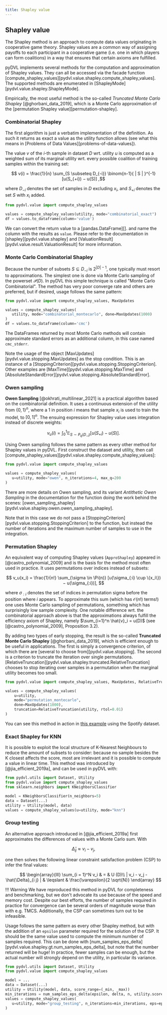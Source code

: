 ```yaml
---
title: Shapley value
---
```


## Shapley value

The Shapley method is an approach to compute data values originating in
cooperative game theory. Shapley values are a common way of assigning payoffs to
each participant in a cooperative game (i.e. one in which players can form
coalitions) in a way that ensures that certain axioms are fulfilled.

pyDVL implements several methods for the computation and approximation of
Shapley values. They can all be accessed via the facade function
[compute_shapley_values][pydvl.value.shapley.compute_shapley_values].
The supported methods are enumerated in
[ShapleyMode][pydvl.value.shapley.ShapleyMode].

Empirically, the most useful method is the so-called *Truncated Monte Carlo
Shapley* [@ghorbani_data_2019], which is a Monte Carlo approximation of the
[permutation Shapley value][permutation-shapley].


### Combinatorial Shapley

The first algorithm is just a verbatim implementation of the definition. As such
it returns as exact a value as the utility function allows (see what this means
in [Problems of Data Values][problems-of-data-values]).

The value $v$ of the $i$-th sample in dataset $D$ wrt. utility $u$ is computed
as a weighted sum of its marginal utility wrt. every possible coalition of
training samples within the training set:

$$
v(i) = \frac{1}{n} \sum_{S \subseteq D_{-i}}
\binom{n-1}{ | S | }^{-1} [u(S_{+i}) − u(S)]
,$$

where $D_{-i}$ denotes the set of samples in $D$ excluding $x_i$, and $S_{+i}$
denotes the set $S$ with $x_i$ added.

```python
from pydvl.value import compute_shapley_values

values = compute_shapley_values(utility, mode="combinatorial_exact")
df = values.to_dataframe(column='value')
```

We can convert the return value to a
[pandas.DataFrame][].
and name the column with the results as `value`. Please refer to the
documentation in [shapley][pydvl.value.shapley] and
[ValuationResult][pydvl.value.result.ValuationResult] for more information.

### Monte Carlo Combinatorial Shapley

Because the number of subsets $S \subseteq D_{-i}$ is
$2^{ | D | - 1 }$, one typically must resort to approximations. The simplest
one is done via Monte Carlo sampling of the powerset $\mathcal{P}(D)$. In pyDVL
this simple technique is called "Monte Carlo Combinatorial". The method has very
poor converge rate and others are preferred, but if desired, usage follows the
same pattern:

```python
from pydvl.value import compute_shapley_values, MaxUpdates

values = compute_shapley_values(
   utility, mode="combinatorial_montecarlo", done=MaxUpdates(1000)
)
df = values.to_dataframe(column='cmc')
```

The DataFrames returned by most Monte Carlo methods will contain approximate
standard errors as an additional column, in this case named `cmc_stderr`.

Note the usage of the object [MaxUpdates][pydvl.value.stopping.MaxUpdates] as the
stop condition. This is an instance of a
[StoppingCriterion][pydvl.value.stopping.StoppingCriterion]. Other examples are
[MaxTime][pydvl.value.stopping.MaxTime] and
[AbsoluteStandardError][pydvl.value.stopping.AbsoluteStandardError].


### Owen sampling

**Owen Sampling** [@okhrati_multilinear_2021] is a practical algorithm based on
the combinatorial definition. It uses a continuous extension of the utility from
$\{0,1\}^n$, where a 1 in position $i$ means that sample $x_i$ is used to train
the model, to $[0,1]^n$. The ensuing expression for Shapley value uses
integration instead of discrete weights:

$$
v_u(i) = \int_0^1 \mathbb{E}_{S \sim P_q(D_{-i})} [u(S_{+i}) - u(S)].
$$

Using Owen sampling follows the same pattern as every other method for Shapley
values in pyDVL. First construct the dataset and utility, then call
[compute_shapley_values][pydvl.value.shapley.compute_shapley_values]:

```python
from pydvl.value import compute_shapley_values

values = compute_shapley_values(
   u=utility, mode="owen", n_iterations=4, max_q=200
)
```

There are more details on Owen sampling, and its variant *Antithetic Owen
Sampling* in the documentation for the function doing the work behind the scenes:
[owen_sampling_shapley][pydvl.value.shapley.owen.owen_sampling_shapley].

Note that in this case we do not pass a
[StoppingCriterion][pydvl.value.stopping.StoppingCriterion] to the function, but
instead the number of iterations and the maximum number of samples to use in the
integration.

### Permutation Shapley

An equivalent way of computing Shapley values (`ApproShapley`) appeared in
[@castro_polynomial_2009] and is the basis for the method most often used in
practice. It uses permutations over indices instead of subsets:

$$
v_u(x_i) = \frac{1}{n!} \sum_{\sigma \in \Pi(n)}
[u(\sigma_{:i} \cup \{x_i\}) − u(\sigma_{:i})],
$$

where $\sigma_{:i}$ denotes the set of indices in permutation sigma before the
position where $i$ appears. To approximate this sum (which has $\mathcal{O}(n!)$
terms!) one uses Monte Carlo sampling of permutations, something which has
surprisingly low sample complexity. One notable difference wrt. the
combinatorial approach above is that the approximations always fulfill the
efficiency axiom of Shapley, namely $\sum_{i=1}^n \hat{v}_i = u(D)$ (see
[@castro_polynomial_2009], Proposition 3.2).

By adding two types of early stopping, the result is the so-called **Truncated
Monte Carlo Shapley** [@ghorbani_data_2019], which is efficient enough to be
useful in applications. The first is simply a convergence criterion, of which
there are [several to choose from][pydvl.value.stopping]. The second is a
criterion to truncate the iteration over single permutations.
[RelativeTruncation][pydvl.value.shapley.truncated.RelativeTruncation] chooses
to stop iterating over samples in a permutation when the marginal utility
becomes too small.

```python
from pydvl.value import compute_shapley_values, MaxUpdates, RelativeTruncation

values = compute_shapley_values(
    u=utility,
    mode="permutation_montecarlo",
    done=MaxUpdates(1000),
    truncation=RelativeTruncation(utility, rtol=0.01)
)
```

You can see this method in action in
[this example](../../examples/shapley_basic_spotify/) using the Spotify dataset.

### Exact Shapley for KNN

It is possible to exploit the local structure of K-Nearest Neighbours to reduce
the amount of subsets to consider: because no sample besides the K closest
affects the score, most are irrelevant and it is possible to compute a value in
linear time. This method was introduced by [@jia_efficient_2019a], and can be
used in pyDVL with:

```python
from pydvl.utils import Dataset, Utility
from pydvl.value import compute_shapley_values
from sklearn.neighbors import KNeighborsClassifier

model = KNeighborsClassifier(n_neighbors=5)
data = Dataset(...)
utility = Utility(model, data)
values = compute_shapley_values(u=utility, mode="knn")
```

### Group testing

An alternative approach introduced in [@jia_efficient_2019a] first approximates
the differences of values with a Monte Carlo sum. With

$$\hat{\Delta}_{i j} \approx v_i - v_j,$$

one then solves the following linear constraint satisfaction problem (CSP) to
infer the final values:

$$
\begin{array}{lll}
\sum_{i = 1}^N v_i & = & U (D)\\
| v_i - v_j - \hat{\Delta}_{i j} | & \leqslant &
\frac{\varepsilon}{2 \sqrt{N}}
\end{array}
$$

!!! Warning
    We have reproduced this method in pyDVL for completeness and benchmarking,
    but we don't advocate its use because of the speed and memory cost. Despite
    our best efforts, the number of samples required in practice for convergence
    can be several orders of magnitude worse than with e.g. TMCS. Additionally,
    the CSP can sometimes turn out to be infeasible.

Usage follows the same pattern as every other Shapley method, but with the
addition of an `epsilon` parameter required for the solution of the CSP. It
should be the same value used to compute the minimum number of samples required.
This can be done with
[num_samples_eps_delta][pydvl.value.shapley.gt.num_samples_eps_delta], but
note that the number returned will be huge! In practice, fewer samples can be
enough, but the actual number will strongly depend on the utility, in particular
its variance.

```python
from pydvl.utils import Dataset, Utility
from pydvl.value import compute_shapley_values

model = ...
data = Dataset(...)
utility = Utility(model, data, score_range=(_min, _max))
min_iterations = num_samples_eps_delta(epsilon, delta, n, utility.score_range)
values = compute_shapley_values(
   u=utility, mode="group_testing", n_iterations=min_iterations, eps=eps
)
```
